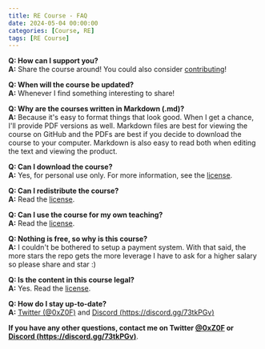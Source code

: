 ```yaml
---
title: RE Course - FAQ
date: 2024-05-04 00:00:00
categories: [Course, RE]
tags: [RE Course]
---
```


**Q: How can I support you?**  
**A:** Share the course around! You could also consider [contributing](Contributing.md)!

**Q: When will the course be updated?**   
**A:** Whenever I find something interesting to share!

**Q: Why are the courses written in Markdown (.md)?**   
**A:** Because it's easy to format things that look good. When I get a chance, I'll provide PDF versions as well. Markdown files are best for viewing the course on GitHub and the PDFs are best if you decide to download the course to your computer. Markdown is also easy to read both when editing the text and viewing the product.

**Q: Can I download the course?**  
**A:** Yes, for personal use only. For more information, see the [license](LICENSE.md).

**Q: Can I redistribute the course?**  
**A:** Read the [license](LICENSE.md).

**Q: Can I use the course for my own teaching?**  
**A:** Read the [license](LICENSE.md).

**Q: Nothing is free, so why is this course?**  
**A:** I couldn't be bothered to setup a payment system. With that said, the more stars the repo gets the more leverage I have to ask for a higher salary so please share and star :)

**Q: Is the content in this course legal?**  
**A:** Yes. Read the [license](LICENSE.md).

**Q: How do I stay up-to-date?**   
**A:** [Twitter (@0xZ0F)](https://twitter.com/0xZ0F) and [Discord (https://discord.gg/73tkPGv)](https://discord.gg/73tkPGv)

**If you have any other questions, contact me on Twitter [@0xZ0F](https://twitter.com/0xZ0F) or [Discord (https://discord.gg/73tkPGv)](https://discord.gg/73tkPGv)**.